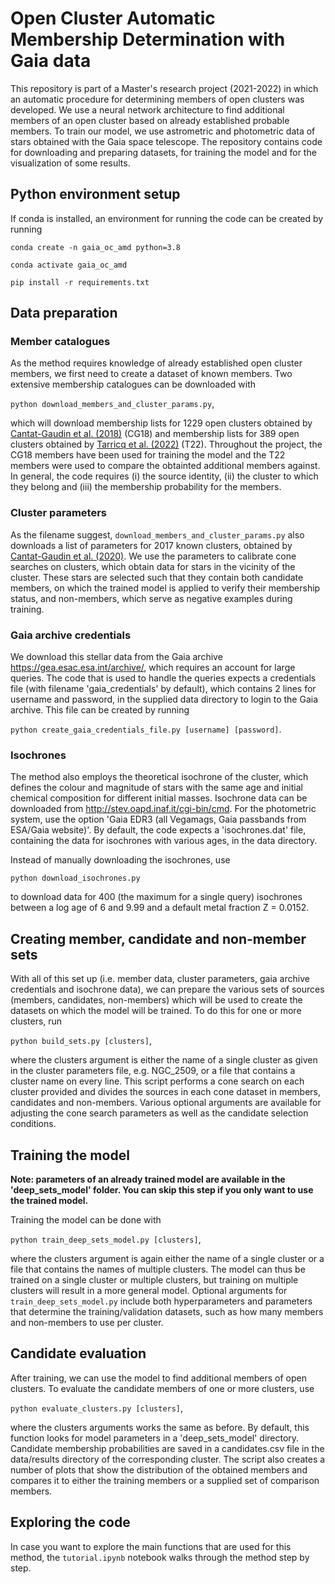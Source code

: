 # Open Cluster Automatic Membership Determination with Gaia data
This repository is part of a Master's research project (2021-2022) in which an automatic procedure for determining members of open clusters was developed. We use a neural network architecture to find additional members of an open cluster based on already established probable members. To train our model, we use astrometric and photometric data of stars obtained with the Gaia space telescope. The repository contains code for downloading and preparing datasets, for training the model and for the visualization of some results. 

## Python environment setup

If conda is installed, an environment for running the code can be created by running 

`conda create -n gaia_oc_amd python=3.8`

`conda activate gaia_oc_amd`

`pip install -r requirements.txt`

## Data preparation

### Member catalogues

As the method requires knowledge of already established open cluster members, we first need to create a dataset of known members. Two extensive membership catalogues can be downloaded with

`python download_members_and_cluster_params.py`,

which will download membership lists for 1229 open clusters obtained by [Cantat-Gaudin et al. (2018)](https://ui.adsabs.harvard.edu/abs/2018A%26A...618A..93C/abstract) (CG18) and membership lists for 389 open clusters obtained by [Tarricq et al. (2022)](https://ui.adsabs.harvard.edu/abs/2022A%26A...659A..59T/abstract) (T22). Throughout the project, the CG18 members have been used for training the model and the T22 members were used to compare the obtainted additional members against. In general, the code requires (i) the source identity, (ii) the cluster to which they belong and (iii) the membership probability for the members.

### Cluster parameters

As the filename suggest, `download_members_and_cluster_params.py` also downloads a list of parameters for 2017 known clusters, obtained by [Cantat-Gaudin et al. (2020)](https://ui.adsabs.harvard.edu/abs/2020A%26A...640A...1C/abstract). We use the parameters to calibrate cone searches on clusters, which obtain data for stars in the vicinity of the cluster. These stars are selected such that they contain both candidate members, on which the trained model is applied to verify their membership status, and non-members, which serve as negative examples during training.

### Gaia archive credentials

We download this stellar data from the Gaia archive https://gea.esac.esa.int/archive/, which requires an account for large queries. The code that is used to handle the queries expects a credentials file (with filename 'gaia_credentials' by default), which contains 2 lines for username and password, in the supplied data directory to login to the Gaia archive. This file can be created by running

`python create_gaia_credentials_file.py [username] [password]`.

### Isochrones

The method also employs the theoretical isochrone of the cluster, which defines the colour and magnitude of stars with the same age and initial chemical composition for different initial masses. Isochrone data can be downloaded from http://stev.oapd.inaf.it/cgi-bin/cmd. For the photometric system, use the option 'Gaia EDR3 (all Vegamags, Gaia passbands from ESA/Gaia website)'. By default, the code expects a 'isochrones.dat' file, containing the data for isochrones with various ages, in the data directory. 

Instead of manually downloading the isochrones, use

`python download_isochrones.py`

to download data for 400 (the maximum for a single query) isochrones between a log age of 6 and 9.99 and a default metal fraction Z = 0.0152.

## Creating member, candidate and non-member sets

With all of this set up (i.e. member data, cluster parameters, gaia archive credentials and isochrone data), we can prepare the various sets of sources (members, candidates, non-members) which will be used to create the datasets on which the model will be trained. To do this for one or more clusters, run

`python build_sets.py [clusters]`,

where the clusters argument is either the name of a single cluster as given in the cluster parameters file, e.g. NGC_2509, or a file that contains a cluster name on every line. This script performs a cone search on each cluster provided and divides the sources in each cone dataset in members, candidates and non-members. Various optional arguments are available for adjusting the cone search parameters as well as the candidate selection conditions.

## Training the model

**Note: parameters of an already trained model are available in the 'deep_sets_model' folder. You can skip this step if you only want to use the trained model.**

Training the model can be done with

`python train_deep_sets_model.py [clusters]`,

where the clusters argument is again either the name of a single cluster or a file that contains the names of multiple clusters. The model can thus be trained on a single cluster or multiple clusters, but training on multiple clusters will result in a more general model. Optional arguments for `train_deep_sets_model.py` include both hyperparameters and parameters that determine the training/validation datasets, such as how many members and non-members to use per cluster.

## Candidate evaluation

After training, we can use the model to find additional members of open clusters. To evaluate the candidate members of one or more clusters, use

`python evaluate_clusters.py [clusters]`,

where the clusters arguments works the same as before. By default, this function looks for model parameters in a 'deep_sets_model' directory. Candidate membership probabilities are saved in a candidates.csv file in the data/results directory of the corresponding cluster. The script also creates a number of plots that show the distribution of the obtained members and compares it to either the training members or a supplied set of comparison members.

## Exploring the code

In case you want to explore the main functions that are used for this method, the `tutorial.ipynb` notebook walks through the method step by step.

